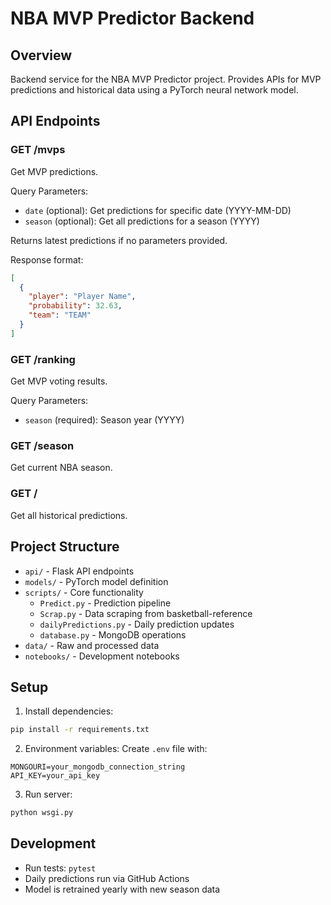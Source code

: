 # NBA MVP Predictor Backend

## Overview
Backend service for the NBA MVP Predictor project. Provides APIs for MVP predictions and historical data using a PyTorch neural network model.

## API Endpoints

### GET /mvps
Get MVP predictions.

Query Parameters:
- `date` (optional): Get predictions for specific date (YYYY-MM-DD)
- `season` (optional): Get all predictions for a season (YYYY)

Returns latest predictions if no parameters provided.

Response format:
```json
[
  {
    "player": "Player Name",
    "probability": 32.63,
    "team": "TEAM"
  }
]
```

### GET /ranking
Get MVP voting results.

Query Parameters:
- `season` (required): Season year (YYYY)

### GET /season
Get current NBA season.

### GET /
Get all historical predictions.

## Project Structure

- `api/` - Flask API endpoints
- `models/` - PyTorch model definition
- `scripts/` - Core functionality
  - `Predict.py` - Prediction pipeline
  - `Scrap.py` - Data scraping from basketball-reference
  - `dailyPredictions.py` - Daily prediction updates
  - `database.py` - MongoDB operations
- `data/` - Raw and processed data
- `notebooks/` - Development notebooks

## Setup

1. Install dependencies:
```bash
pip install -r requirements.txt
```

2. Environment variables:
Create `.env` file with:
```
MONGOURI=your_mongodb_connection_string
API_KEY=your_api_key
```

3. Run server:
```bash 
python wsgi.py
```

## Development

- Run tests: `pytest`
- Daily predictions run via GitHub Actions
- Model is retrained yearly with new season data